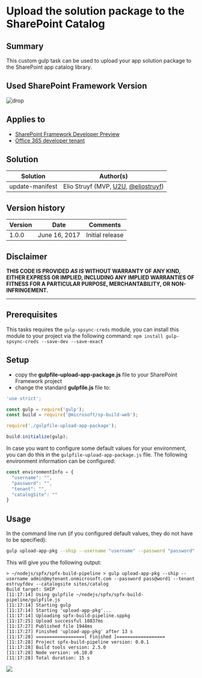 # Upload the solution package to the SharePoint Catalog

## Summary

This custom gulp task can be used to upload your app solution package to the SharePoint app catalog library.

## Used SharePoint Framework Version 
![drop](https://img.shields.io/badge/drop-1.1.1-green.svg)

## Applies to

* [SharePoint Framework Developer Preview](http://dev.office.com/sharepoint/docs/spfx/sharepoint-framework-overview)
* [Office 365 developer tenant](http://dev.office.com/sharepoint/docs/spfx/set-up-your-developer-tenant)

## Solution

Solution|Author(s)
--------|---------
update-manifest|Elio Struyf (MVP, [U2U](https://www.u2u.be), [@eliostruyf](https://twitter.com/eliostruyf))

## Version history

Version|Date|Comments
-------|----|--------
1.0.0|June 16, 2017|Initial release

## Disclaimer
**THIS CODE IS PROVIDED *AS IS* WITHOUT WARRANTY OF ANY KIND, EITHER EXPRESS OR IMPLIED, INCLUDING ANY IMPLIED WARRANTIES OF FITNESS FOR A PARTICULAR PURPOSE, MERCHANTABILITY, OR NON-INFRINGEMENT.**

---

## Prerequisites

This tasks requires the `gulp-spsync-creds` module, you can install this module to your project via the following command: `npm install gulp-spsync-creds --save-dev --save-exact`

## Setup

* copy the **gulpfile-upload-app-package.js** file to your SharePoint Framework project
* change the standard **gulpfile.js** file to:

```js
'use strict';

const gulp = require('gulp');
const build = require('@microsoft/sp-build-web');

require('./gulpfile-upload-app-package');

build.initialize(gulp);
```

In case you want to configure some default values for your environment, you can do this in the `gulpfile-upload-app-package.js` file. The following environment information can be configured:

```javascript
const environmentInfo = {
  "username": "",
  "password": "",
  "tenant": "",
  "catalogSite": ""
}
```

## Usage

In the command line run (if you configured default values, they do not have to be specified):

```sh
gulp upload-app-pkg --ship --username "username" --password "password" --tenant "tenant-name-only" --catalogsite "sites/catalog"
```

This will give you the following output:

```text
> ~/nodejs/spfx/spfx-build-pipeline > gulp upload-app-pkg --ship --username admin@mytenant.onmicrosoft.com --password pass@word1 --tenant estruyfdev --catalogsite sites/catalog
Build target: SHIP
[11:17:14] Using gulpfile ~/nodejs/spfx/spfx-build-pipeline/gulpfile.js
[11:17:14] Starting gulp
[11:17:14] Starting 'upload-app-pkg'...
[11:17:14] Uploading spfx-build-pipeline.sppkg
[11:17:25] Upload successful 10837ms
[11:17:27] Published file 1944ms
[11:17:27] Finished 'upload-app-pkg' after 13 s
[11:17:28] ==================[ Finished ]==================
[11:17:28] Project spfx-build-pipeline version: 0.0.1
[11:17:28] Build tools version: 2.5.0
[11:17:28] Node version: v6.10.0
[11:17:28] Total duration: 15 s
```

<img src="https://telemetry.sharepointpnp.com/sp-dev-build-extensions/gulp-tasks/upload-to-sharepoint" />